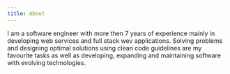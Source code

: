 ```yaml
---
title: About
---
```


I am a software engineer with more then 7 years of experience mainly in developing web services and full stack wev applications. Solving problems and designing optimal solutions using clean code guidelines are my favourite tasks as well as developing, expanding and maintaining software with evolving technologies.